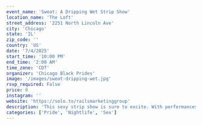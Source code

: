 ```yaml
---
event_name: 'Sweat: A Dripping Wet Strip Show'
location_name: 'The Loft'
street_address: '2251 North Lincoln Ave'
city: 'Chicago'
state: 'IL'
zip_code: ''
country: 'US'
date: '7/4/2025'
start_time: '10:00 PM'
end_time: '2:00 AM'
time_zone: 'CDT'
organizer: 'Chicago Black Prides'
image: '/images/sweat-dripping-wet.jpg'
rsvp_required: False
price: 0
instagram: ''
website: 'https://solo.to/railsmarketinggroup'
description: 'This sexy strip show is sure to excite. With performances by Zaddy Zues, Last King, Krave, Lexx Carter, and Quake'
categories: ['Pride', 'Nightlife', 'Sex']
---
```

